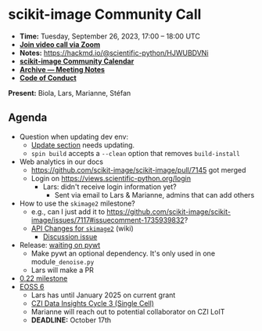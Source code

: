# scikit-image Community Call

- **Time:** Tuesday, September 26, 2023, 17:00 – 18:00 UTC
- **[Join video call via Zoom](https://us06web.zoom.us/j/88060567580?pwd=THRpaWFnSFNwK0Fycy9FVk5RYnV5UT09)**
- **Notes:** https://hackmd.io/@scientific-python/HJWUBDVNi
- **[scikit-image Community Calendar](https://scientific-python.org/calendars/skimage.ics)**
- **[Archive — Meeting Notes](https://github.com/scikit-image/meeting-notes)**
- **[Code of Conduct](https://scikit-image.org/docs/stable/conduct/code_of_conduct.html)**

**Present:** Biola, Lars, Marianne, Stéfan

## Agenda

- Question when updating dev env:
    - [Update section](https://scikit-image.org/docs/stable/user_guide/install.html#updating-the-installation) needs updating.
    - `spin build` accepts a `--clean` option that removes `build-install`
- Web analytics in our docs
  - https://github.com/scikit-image/scikit-image/pull/7145 got merged
  - Login on https://views.scientific-python.org/login
    - Lars: didn't receive login information yet?
    	- Sent via email to Lars & Marianne, admins that can add others
- How to use the `skimage2` milestone?
    - e.g., can I just add it to https://github.com/scikit-image/scikit-image/issues/7117#issuecomment-1735939832?
  - [API Changes for `skimage2`](https://github.com/scikit-image/scikit-image/wiki/API-changes-for-skimage2) (wiki)
    - [Discussion issue](https://github.com/scikit-image/scikit-image/issues/5439)
- Release: [waiting on pywt](https://github.com/PyWavelets/pywt/pull/687#issuecomment-1735511302)
  - Make pywt an optional dependency. It's only used in one module`_denoise.py`
  - Lars will make a PR
- [0.22 milestone](https://github.com/scikit-image/scikit-image/milestone/25)
- [EOSS 6](https://chanzuckerberg.com/rfa/essential-open-source-software-for-science/)
  - Lars has until January 2025 on current grant
  - [CZI Data Insights Cycle 3 (Single Cell)](https://chanzuckerberg.com/rfa/single-cell-data-insights/)
  - Marianne will reach out to potential collaborator on CZI LoIT
  - **DEADLINE:** October 17th
